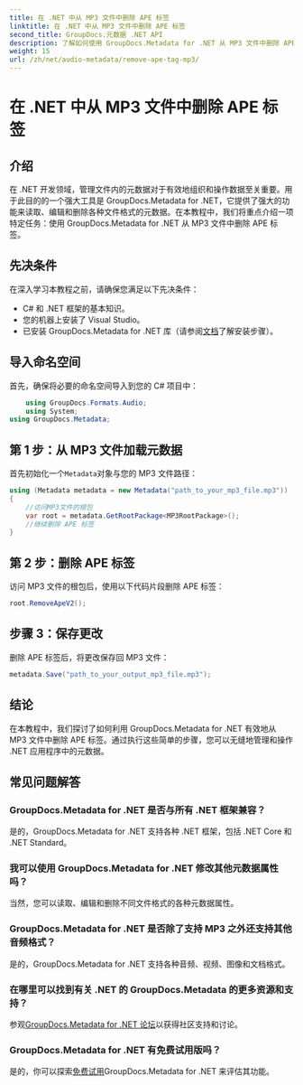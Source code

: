 ```yaml
---
title: 在 .NET 中从 MP3 文件中删除 APE 标签
linktitle: 在 .NET 中从 MP3 文件中删除 APE 标签
second_title: GroupDocs.元数据 .NET API
description: 了解如何使用 GroupDocs.Metadata for .NET 从 MP3 文件中删除 APE 标签。轻松管理 .NET 应用程序中的元数据。
weight: 15
url: /zh/net/audio-metadata/remove-ape-tag-mp3/
---
```


# 在 .NET 中从 MP3 文件中删除 APE 标签

## 介绍
在 .NET 开发领域，管理文件内的元数据对于有效地组织和操作数据至关重要。用于此目的的一个强大工具是 GroupDocs.Metadata for .NET，它提供了强大的功能来读取、编辑和删除各种文件格式的元数据。在本教程中，我们将重点介绍一项特定任务：使用 GroupDocs.Metadata for .NET 从 MP3 文件中删除 APE 标签。 
## 先决条件
在深入学习本教程之前，请确保您满足以下先决条件：
- C# 和 .NET 框架的基本知识。
- 您的机器上安装了 Visual Studio。
- 已安装 GroupDocs.Metadata for .NET 库（请参阅[文档](https://tutorials.groupdocs.com/metadata/net/)了解安装步骤）。

## 导入命名空间
首先，确保将必要的命名空间导入到您的 C# 项目中：
```csharp
    using GroupDocs.Formats.Audio;
    using System;
using GroupDocs.Metadata;
```
## 第 1 步：从 MP3 文件加载元数据
首先初始化一个`Metadata`对象与您的 MP3 文件路径：
```csharp
using (Metadata metadata = new Metadata("path_to_your_mp3_file.mp3"))
{
    //访问MP3文件的根包
    var root = metadata.GetRootPackage<MP3RootPackage>();
    //继续删除 APE 标签
}
```
## 第 2 步：删除 APE 标签
访问 MP3 文件的根包后，使用以下代码片段删除 APE 标签：
```csharp
root.RemoveApeV2();
```
## 步骤 3：保存更改
删除 APE 标签后，将更改保存回 MP3 文件：
```csharp
metadata.Save("path_to_your_output_mp3_file.mp3");
```

## 结论
在本教程中，我们探讨了如何利用 GroupDocs.Metadata for .NET 有效地从 MP3 文件中删除 APE 标签。通过执行这些简单的步骤，您可以无缝地管理和操作 .NET 应用程序中的元数据。

## 常见问题解答
### GroupDocs.Metadata for .NET 是否与所有 .NET 框架兼容？
是的，GroupDocs.Metadata for .NET 支持各种 .NET 框架，包括 .NET Core 和 .NET Standard。
### 我可以使用 GroupDocs.Metadata for .NET 修改其他元数据属性吗？
当然，您可以读取、编辑和删除不同文件格式的各种元数据属性。
### GroupDocs.Metadata for .NET 是否除了支持 MP3 之外还支持其他音频格式？
是的，GroupDocs.Metadata for .NET 支持各种音频、视频、图像和文档格式。
### 在哪里可以找到有关 .NET 的 GroupDocs.Metadata 的更多资源和支持？
参观[GroupDocs.Metadata for .NET 论坛](https://forum.groupdocs.com/c/metadata/14)以获得社区支持和讨论。
### GroupDocs.Metadata for .NET 有免费试用版吗？
是的，你可以探索[免费试用](https://releases.groupdocs.com/)GroupDocs.Metadata for .NET 来评估其功能。